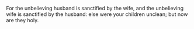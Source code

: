 For the unbelieving husband is sanctified by the wife, and the unbelieving wife is sanctified by the husband: else were your children unclean; but now are they holy.
